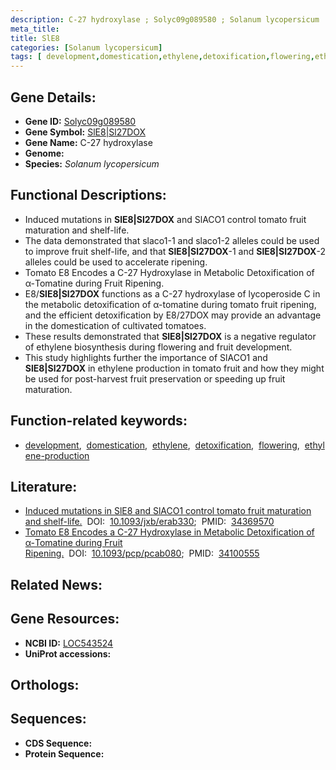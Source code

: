 ```yaml
---
description: C-27 hydroxylase ; Solyc09g089580 ; Solanum lycopersicum
meta_title:
title: SlE8
categories: [Solanum lycopersicum]
tags: [ development,domestication,ethylene,detoxification,flowering,ethylene production ]
---
```


## Gene Details:
- **Gene ID:** [Solyc09g089580]()
- **Gene Symbol:** <u>SlE8|Sl27DOX</u>
- **Gene Name:** C-27 hydroxylase
- **Genome:** []()
- **Species:** *Solanum lycopersicum*

## Functional Descriptions:
   - Induced mutations in **SlE8|Sl27DOX** and SlACO1 control tomato fruit maturation and shelf-life.
   - The data demonstrated that slaco1-1 and slaco1-2 alleles could be used to improve fruit shelf-life, and that **SlE8|Sl27DOX**-1 and **SlE8|Sl27DOX**-2 alleles could be used to accelerate ripening.
   - Tomato E8 Encodes a C-27 Hydroxylase in Metabolic Detoxification of α-Tomatine during Fruit Ripening.
   - E8/**SlE8|Sl27DOX** functions as a C-27 hydroxylase of lycoperoside C in the metabolic detoxification of α-tomatine during tomato fruit ripening, and the efficient detoxification by E8/27DOX may provide an advantage in the domestication of cultivated tomatoes.
   - These results demonstrated that **SlE8|Sl27DOX** is a negative regulator of ethylene biosynthesis during flowering and fruit development.
   - This study highlights further the importance of SlACO1 and **SlE8|Sl27DOX** in ethylene production in tomato fruit and how they might be used for post-harvest fruit preservation or speeding up fruit maturation.

## Function-related keywords:
   - [development](/tags/development/),&nbsp;&nbsp;[domestication](/tags/domestication/),&nbsp;&nbsp;[ethylene](/tags/ethylene/),&nbsp;&nbsp;[detoxification](/tags/detoxification/),&nbsp;&nbsp;[flowering](/tags/flowering/),&nbsp;&nbsp;[ethylene-production](/tags/ethylene-production/)

## Literature:
   - [Induced mutations in SlE8 and SlACO1 control tomato fruit maturation and shelf-life.](https://doi.org/10.1093/jxb/erab330)&nbsp;&nbsp;DOI:&nbsp;&nbsp;[10.1093/jxb/erab330](https://doi.org/10.1093/jxb/erab330);&nbsp;&nbsp;PMID:&nbsp;&nbsp;[34369570](https://pubmed.ncbi.nlm.nih.gov/34369570/)
   - [Tomato E8 Encodes a C-27 Hydroxylase in Metabolic Detoxification of α-Tomatine during Fruit Ripening.](https://doi.org/10.1093/pcp/pcab080)&nbsp;&nbsp;DOI:&nbsp;&nbsp;[10.1093/pcp/pcab080](https://doi.org/10.1093/pcp/pcab080);&nbsp;&nbsp;PMID:&nbsp;&nbsp;[34100555](https://pubmed.ncbi.nlm.nih.gov/34100555/)

## Related News:

## Gene Resources:
- **NCBI ID:**  [LOC543524](https://www.ncbi.nlm.nih.gov/gene/?term=LOC543524)
- **UniProt accessions:**  [](https://www.uniprot.org/uniprotkb//entry)

## Orthologs:

## Sequences:
- **CDS Sequence:**
- **Protein Sequence:**
